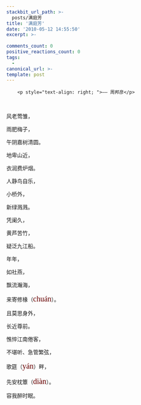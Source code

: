 ```yaml
---
stackbit_url_path: >-
  posts/满庭芳
title: '满庭芳'
date: '2010-05-12 14:55:50'
excerpt: >-
  
comments_count: 0
positive_reactions_count: 0
tags: 
  - 
canonical_url: >-
template: post
---
```


        <p style="text-align: right; ">—— 周邦彦</p>
<p>&nbsp;</p>
<p>风老莺雏，</p>
<p>雨肥梅子，</p>
<p>午阴嘉树清圆。</p>
<p>地卑山近，</p>
<p>衣润费炉烟。</p>
<p>人静鸟自乐，</p>
<p>小桥外，</p>
<p>新绿溅溅。</p>
<p>凭阑久，</p>
<p>黄芦苦竹，</p>
<p>疑泛九江船。</p>
<p>年年，</p>
<p>如社燕，</p>
<p>飘流瀚海，</p>
<p>来寄修椽（<span class="Apple-style-span" style="font-family: pinyin; line-height: 26px; font-size: 20px; color: rgb(102, 0, 0); -webkit-border-horizontal-spacing: 2px; -webkit-border-vertical-spacing: 2px; ">chuán</span>）。</p>
<p>且莫思身外，</p>
<p>长近尊前。</p>
<p>憔悴江南倦客，</p>
<p>不堪听、急管繁弦，</p>
<p>歌筵（<span class="Apple-style-span" style="font-family: pinyin; line-height: 26px; font-size: 20px; color: rgb(102, 0, 0); -webkit-border-horizontal-spacing: 2px; -webkit-border-vertical-spacing: 2px; ">yán</span>）畔，</p>
<p>先安枕簟（<span class="Apple-style-span" style="font-family: pinyin; line-height: 26px; font-size: 20px; color: rgb(102, 0, 0); -webkit-border-horizontal-spacing: 2px; -webkit-border-vertical-spacing: 2px; ">diàn</span>）。</p>
<p>容我醉时眠。</p>
<p>&nbsp;</p>
      